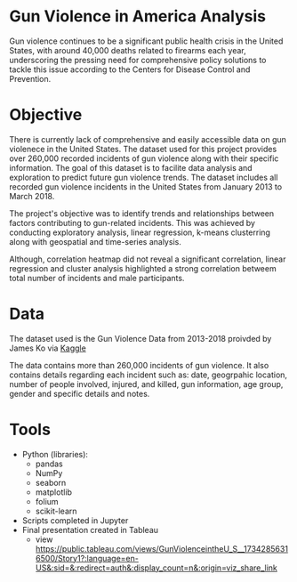 # Gun Violence in America Analysis
Gun violence continues to be a significant public health crisis in the United States, with around 40,000 deaths related to firearms each year, underscoring the pressing need for comprehensive policy solutions to tackle this issue according to the Centers for Disease Control and Prevention.

# Objective
There is currently lack of comprehensive and easily accessible data on gun violenece in the United States. The dataset used for this project provides over 260,000 recorded incidents of gun violence along with their specific information. The goal of this dataset is to facilite data analysis and exploration to predict future gun violence trends. The dataset includes all recorded gun violence incidents in the United States from January 2013 to March 2018.

The project's objective was to identify trends and relationships between factors contributing to gun-related incidents. This was achieved by conducting exploratory analysis, linear regression, k-means clusterring along with geospatial and time-series analysis.

Although, correlation heatmap did not reveal a significant correlation, linear regression and cluster analysis highlighted a strong correlation betweem total number of incidents and male participants. 

# Data
The dataset used is the Gun Violence Data from 2013-2018 proivded by James Ko via [Kaggle](https://www.kaggle.com/datasets/jameslko/gun-violence-data/data)

The data contains more than 260,000 incidents of gun violence. It also contains details regarding each incident such as: date, geogrpahic location, number of people involved, injured, and killed, gun information, age group, gender and specific details and notes. 

# Tools
- Python (libraries):
  - pandas
  - NumPy
  - seaborn
  - matplotlib
  - folium
  - scikit-learn
- Scripts completed in Jupyter
- Final presentation created in Tableau
  - view https://public.tableau.com/views/GunViolenceintheU_S__17342856316500/Story1?:language=en-US&:sid=&:redirect=auth&:display_count=n&:origin=viz_share_link
